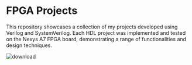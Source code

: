 # FPGA Projects

This repository showcases a collection of my projects developed using Verilog and SystemVerilog. Each HDL project was implemented and tested on the Nexys A7 FPGA board, demonstrating a range of functionalities and design techniques.

![download](https://github.com/ArmoBoost/FPGA-Projects/assets/135290411/b235bbc9-b136-47df-9e87-4d6a3fa110bb)
